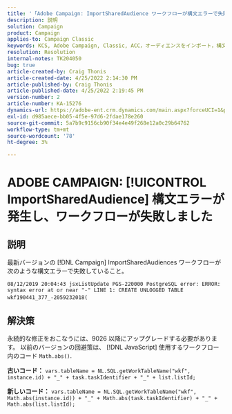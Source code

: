 ```yaml
---
title: '「Adobe Campaign: ImportSharedAudience ワークフローが構文エラーで失敗しました」'
description: 説明
solution: Campaign
product: Campaign
applies-to: Campaign Classic
keywords: KCS, Adobe Campaign, Classic, ACC，オーディエンスをインポート，構文エラー
resolution: Resolution
internal-notes: TK204050
bug: true
article-created-by: Craig Thonis
article-created-date: 4/25/2022 2:14:30 PM
article-published-by: Craig Thonis
article-published-date: 4/25/2022 2:19:45 PM
version-number: 2
article-number: KA-15276
dynamics-url: https://adobe-ent.crm.dynamics.com/main.aspx?forceUCI=1&pagetype=entityrecord&etn=knowledgearticle&id=19d73c03-a2c4-ec11-a7b6-0022480a1ec2
exl-id: d985aece-bb05-4f5e-97d6-2fdae178e260
source-git-commit: 5a7b9c9156cb90f34e4e49f268e12a0c29b64762
workflow-type: tm+mt
source-wordcount: '78'
ht-degree: 3%

---
```


# ADOBE CAMPAIGN: [!UICONTROL ImportSharedAudience] 構文エラーが発生し、ワークフローが失敗しました

## 説明


最新バージョンの [!DNL Campaign] ImportSharedAudiences ワークフローが次のような構文エラーで失敗していること。

`08/12/2019 20:04:43 jsxListUpdate PGS-220000 PostgreSQL error: ERROR:  syntax error at or near "-" LINE 1: CREATE UNLOGGED TABLE wkf190441_377_-2059232018(    `                                        


## 解決策


永続的な修正をおこなうには、9026 以降にアップグレードする必要があります。 以前のバージョンの回避策は、 [!DNL JavaScript] 使用するワークフロー内のコード `Math.abs()`.

<b>古いコード：</b>
`vars.tableName = NL.SQL.getWorkTableName("wkf", instance.id) + "_" + task.taskIdentifier + "_" + list.listId;`

<b>新しいコード：</b>
`vars.tableName = NL.SQL.getWorkTableName("wkf", Math.abs(instance.id)) + "_" + Math.abs(task.taskIdentifier) + "_" + Math.abs(list.listId);`
